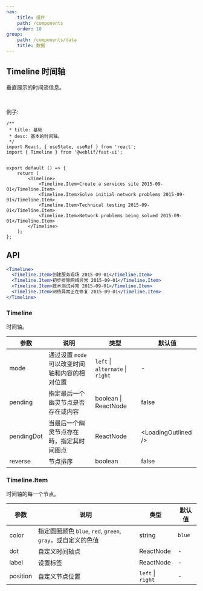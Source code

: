 ```yaml
---
nav:
    title: 组件
    path: /components
    order: 10
group:
    path: /components/data
    title: 数据
---
```


## Timeline 时间轴

垂直展示的时间流信息。

<br />

例子: 

```tsx
/**
 * title: 基础
 * desc: 基本的时间轴。
 */
import React, { useState, useRef } from 'react';
import { Timeline } from '@weblif/fast-ui';


export default () => {
    return (
        <Timeline>
            <Timeline.Item>Create a services site 2015-09-01</Timeline.Item>
            <Timeline.Item>Solve initial network problems 2015-09-01</Timeline.Item>
            <Timeline.Item>Technical testing 2015-09-01</Timeline.Item>
            <Timeline.Item>Network problems being solved 2015-09-01</Timeline.Item>
        </Timeline>
    );
};

```

## API

```jsx | pure
<Timeline>
  <Timeline.Item>创建服务现场 2015-09-01</Timeline.Item>
  <Timeline.Item>初步排除网络异常 2015-09-01</Timeline.Item>
  <Timeline.Item>技术测试异常 2015-09-01</Timeline.Item>
  <Timeline.Item>网络异常正在修复 2015-09-01</Timeline.Item>
</Timeline>
```

### Timeline

时间轴。

| 参数 | 说明 | 类型 | 默认值 |
| --- | --- | --- | --- |
| mode | 通过设置 `mode` 可以改变时间轴和内容的相对位置 | `left` \| `alternate` \| `right` | - |
| pending | 指定最后一个幽灵节点是否存在或内容 | boolean \| ReactNode | false |
| pendingDot | 当最后一个幽灵节点存在時，指定其时间图点 | ReactNode | &lt;LoadingOutlined /> |
| reverse | 节点排序 | boolean | false |

### Timeline.Item

时间轴的每一个节点。

| 参数 | 说明 | 类型 | 默认值 |
| --- | --- | --- | --- |
| color | 指定圆圈颜色 `blue`, `red`, `green`, `gray`，或自定义的色值 | string | `blue` |
| dot | 自定义时间轴点 | ReactNode | - |
| label | 设置标签 | ReactNode | - |
| position | 自定义节点位置 | `left` \| `right` | - |